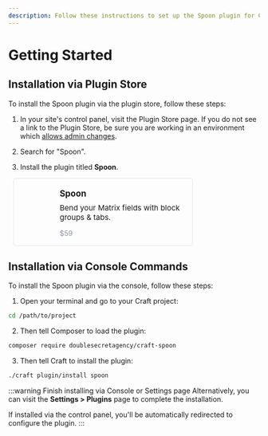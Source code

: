 ```yaml
---
description: Follow these instructions to set up the Spoon plugin for Craft CMS. This simple step-by-step guide shows how to get started.
---
```


# Getting Started

## Installation via Plugin Store

To install the Spoon plugin via the plugin store, follow these steps:

1. In your site's control panel, visit the Plugin Store page. If you do not see a link to the Plugin Store, be sure you are working in an environment which [allows admin changes](https://craftcms.com/docs/4.x/config/general.html#allowadminchanges).

2. Search for "Spoon".

3. Install the plugin titled **Spoon**.

<div style="
    display: flex;
    padding: 20px 23px 2px;
    border: 1px solid #e3e5e8;
    border-radius: 5px;
    box-sizing: border-box;
    position: relative;
    width: 360px;
    margin: 0 10px;
    font-size: 14px; margin-bottom:16px
">
    <div style="margin-right:20px">
        <img :src="$withBase('/images/icon.svg')" width="70" alt="">
    </div>
    <div>
        <strong style="font-size:17px">Spoon</strong>
        <div style="font-size:15px; margin-top:9px;">Bend your Matrix fields with block groups & tabs.</div>
        <p style="color:#8f98a3 !important; font-weight:normal;">$59</p>
    </div>
</div>

## Installation via Console Commands

To install the Spoon plugin via the console, follow these steps:

1. Open your terminal and go to your Craft project:

```sh
cd /path/to/project
```

2. Then tell Composer to load the plugin:

```sh
composer require doublesecretagency/craft-spoon
```

3. Then tell Craft to install the plugin:

```sh
./craft plugin/install spoon
```

:::warning Finish installing via Console or Settings page
Alternatively, you can visit the **Settings > Plugins** page to complete the installation.

If installed via the control panel, you'll be automatically redirected to configure the plugin.
:::
